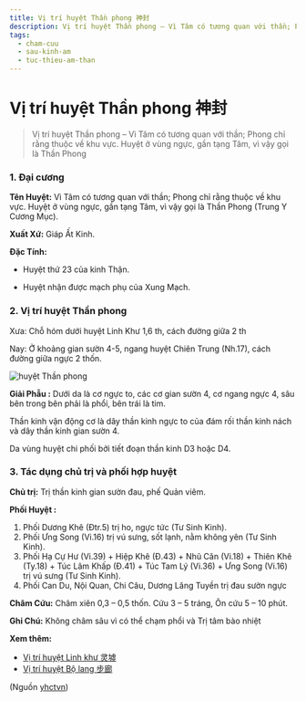 ```yaml
---
title: Vị trí huyệt Thần phong 神封
description: Vị trí huyệt Thần phong – Vì Tâm có tương quan với thần; Phong chỉ rằng thuộc về khu vực. Huyệt ở vùng ngực, gần tạng Tâm, vì vậy gọi là Thần Phong
tags:
  - cham-cuu
  - sau-kinh-am
  - tuc-thieu-am-than
---
```


# Vị trí huyệt Thần phong 神封 

> Vị trí huyệt Thần phong – Vì Tâm có tương quan với thần; Phong chỉ rằng thuộc về khu vực. Huyệt ở vùng ngực, gần tạng Tâm, vì vậy gọi là Thần Phong

### 1. Đại cương

**Tên Huyệt:** Vì Tâm có tương quan với thần; Phong chỉ rằng thuộc về khu vực. Huyệt ở vùng ngực, gần tạng Tâm, vì vậy gọi là Thần Phong (Trung Y Cương Mục).

**Xuất Xứ:** Giáp Ất Kinh.

**Đặc Tính:**

+ Huyệt thứ 23 của kinh Thận.

+ Huyệt nhận được mạch phụ của Xung Mạch.

### 2. Vị trí huyệt Thần phong

Xưa: Chỗ hóm dưới huyệt Linh Khư 1,6 th, cách đường giữa 2 th

Nay: Ở khoảng gian sườn 4-5, ngang huyệt Chiên Trung (Nh.17), cách đường giữa ngực 2 thốn.

![huyệt Thần phong](/imgs/yhctvn/huyet-than-phong-300x169.jpg)

**Giải Phẫu :** Dưới da là cơ ngực to, các cơ gian sườn 4, cơ ngang ngực 4, sâu bên trong bên phải là phổi, bên trái là tim.

Thần kinh vận động cơ là dây thần kinh ngực to của đám rối thần kinh nách và dây thần kinh gian sườn 4.

Da vùng huyệt chi phối bởi tiết đoạn thần kinh D3 hoặc D4.

### 3. Tác dụng chủ trị và phối hợp huyệt

**Chủ trị:** Trị thần kinh gian sườn đau, phế Quản viêm.

**Phối Huyệt :**

1. Phối Dương Khê (Đtr.5) trị ho, ngực tức (Tư Sinh Kinh).
2. Phối Ưng Song (Vi.16) trị vú sưng, sốt lạnh, nằm không yên (Tư Sinh Kinh).
3. Phối Hạ Cự Hư (Vi.39) + Hiệp Khê (Đ.43) + Nhũ Căn (Vi.18) + Thiên Khê (Ty.18) + Túc Lâm Khấp (Đ.41) + Túc Tam Lý (Vi.36) + Ưng Song (Vi.16) trị vú sưng (Tư Sinh Kinh).
4. Phối Can Du, Nội Quan, Chi Câu, Dương Lăng Tuyền trị đau sườn ngực

**Châm Cứu:** Châm xiên 0,3 – 0,5 thốn. Cứu 3 – 5 tráng, Ôn cứu 5 – 10 phút.

**Ghi Chú:** Không châm sâu vì có thể chạm phổi và Trị tâm bào nhiệt

**Xem thêm:**

* [Vị trí huyệt Linh khư 灵墟](/yhctvn/vi-tri-huyet-linh-khu-%e7%81%b5%e5%a2%9f)
* [Vị trí huyệt Bộ lang 步廊](/yhctvn/vi-tri-huyet-bo-lang-%e6%ad%a5%e5%bb%8a)

(Nguồn <a href="https://yhctvn.com/vi-tri-huyet-than-phong-神封/" target="_blank">yhctvn</a>)
